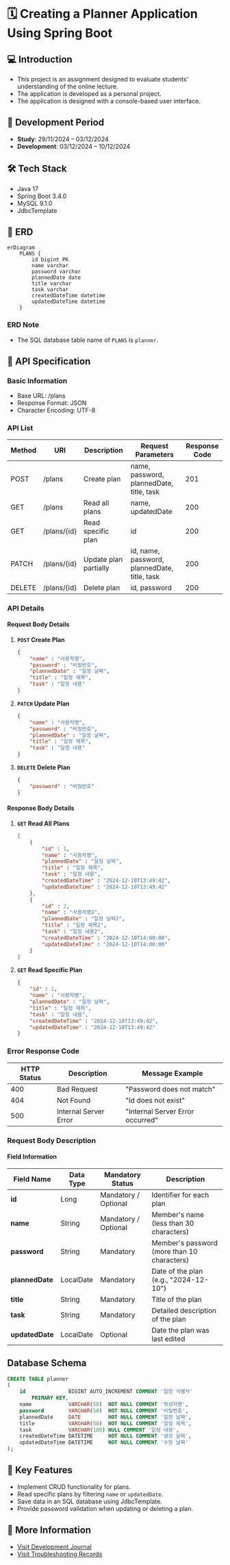 # 🗓️ Creating a Planner Application Using Spring Boot

## 💻 Introduction
- This project is an assignment designed to evaluate students' understanding of the online lecture.
- The application is developed as a personal project.
- The application is designed with a console-based user interface.
  
## 📆 Development Period
- **Study**: 29/11/2024 – 03/12/2024
- **Development**: 03/12/2024 – 10/12/2024

## 🛠️ Tech Stack
- Java 17
- Spring Boot 3.4.0
- MySQL 9.1.0
- JdbcTemplate

## 🔗 ERD

```mermaid
erDiagram
    PLANS {
        id bigint PK
        name varchar
        password varchar
        plannedDate date
        title varchar
        task varchar
        createdDateTime datetime
        updatedDateTime datetime
    }
```

### ERD Note
- The SQL database table name of `PLANS` is `planner`.

## 📜 API Specification 
### Basic Information 
- Base URL: /plans
- Response Format: JSON
- Character Encoding: UTF-8

### API List
| Method | URI                    | Description             | Request Parameters                             | Response Code |
|--------|------------------------|-------------------------|------------------------------------------------|---------------|
| POST   | /plans                 | Create plan             | name, password, plannedDate, title, task       | 201           |
| GET    | /plans                 | Read all plans          | name, updatedDate                              | 200           |
| GET    | /plans/{id}            | Read specific plan      | id                                             | 200           |
| PATCH  | /plans/{id}            | Update plan partially   | id, name, password, plannedDate, title, task   | 200           |
| DELETE | /plans/{id}            | Delete plan             | id, password                                   | 200           |

### API Details
#### Request Body Details
1. **`POST` Create Plan**
    ```json
    {
        "name" : "사용자명",
        "password" : "비밀번호",
        "plannedDate" : "일정 날짜",
        "title" : "일정 제목",
        "task" : "일정 내용"
    }
    ```

2. **`PATCH` Update Plan**
    ```json
    {
        "name" : "사용자명",
        "password" : "비밀번호",
        "plannedDate" : "일정 날짜",
        "title" : "일정 제목",
        "task" : "일정 내용"
    }
    ```
 
3. **`DELETE` Delete Plan**
    ```json
    {
        "password" : "비밀번호"
    }
    ```

#### Response Body Details
1. **`GET` Read All Plans**
    ```json
    [
        {
            "id" : 1,
            "name" : "사용자명",
            "plannedDate" : "일정 날짜",
            "title" : "일정 제목",
            "task" : "일정 내용",
            "createdDateTime" : "2024-12-10T13:49:42",
            "updatedDateTime" : "2024-12-10T13:49:42"
        },
        {
            "id" : 2,
            "name" : "사용자명2",
            "plannedDate" : "일정 날짜2",
            "title" : "일정 제목2",
            "task" : "일정 내용2",
            "createdDateTime" : "2024-12-10T14:00:00",
            "updatedDateTime" : "2024-12-10T14:00:00"
        }
    ]
    ```

2. **`GET` Read Specific Plan**
    ```json
    {
        "id" : 1,
        "name" : "사용자명",
        "plannedDate" : "일정 날짜",
        "title" : "일정 제목",
        "task" : "일정 내용",
        "createdDateTime" : "2024-12-10T13:49:42",
        "updatedDateTime" : "2024-12-10T13:49:42"
    }
    ```

### Error Response Code
| HTTP Status | Description              | Message Example                  |
|-------------|--------------------------|----------------------------------|
| 400         | Bad Request              | "Password does not match"        |
| 404         | Not Found                | "Id does not exist"              |
| 500         | Internal Server Error    | "Internal Server Error occurred" |

### Request Body Description
#### Field Information
| Field Name      | Data Type  | Mandatory Status     | Description                                 |
|-----------------|------------|----------------------|---------------------------------------------|
| **id**          | Long       | Mandatory / Optional | Identifier for each plan                    |
| **name**        | String     | Mandatory / Optional | Member's name (less than 30 characters)     |
| **password**    | String     | Mandatory            | Member's password (more than 10 characters) |
| **plannedDate** | LocalDate  | Mandatory            | Date of the plan (e.g., "2024-12-10")       |
| **title**       | String     | Mandatory            | Title of the plan                           |
| **task**        | String     | Mandatory            | Detailed description of the plan            |
| **updatedDate** | LocalDate  | Optional             | Date the plan was last edited               |

## Database Schema
```sql
CREATE TABLE planner
(
    id              BIGINT AUTO_INCREMENT COMMENT '일정 식별자'
        PRIMARY KEY,
    name            VARCHAR(50)  NOT NULL COMMENT '작성자명',
    password        VARCHAR(50)  NOT NULL COMMENT '비밀번호',
    plannedDate     DATE         NOT NULL COMMENT '일정 날짜',
    title           VARCHAR(50)  NOT NULL COMMENT '일정 제목',
    task            VARCHAR(100) NULL COMMENT '일정 내용',
    createdDateTime DATETIME     NOT NULL COMMENT '생성 날짜',
    updatedDateTime DATETIME     NOT NULL COMMENT '수정 날짜'
);
```

## 🚀 Key Features
- Implement CRUD functionality for plans.
- Read specific plans by filtering `name` or `updatedDate`.
- Save data in an SQL database using JdbcTemplate.
- Provide password validation when updating or deleting a plan.

## 📜 More Information
- [Visit Development Journal](https://writingforever162.tistory.com)
- [Visit Troubleshooting Records](https://writingforever162.tistory.com/category/Troubleshooting%3A%20%EB%AC%B4%EC%97%87%EC%9D%B4%20%EB%AC%B8%EC%A0%9C%EC%98%80%EB%8A%94%EA%B0%80%3F)
